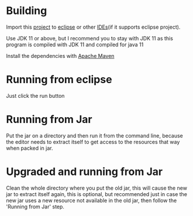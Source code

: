# Building
Import this [project](https://github.com/MXP2095onetechguy/JEXTEdit) to [eclipse](https://eclipse.org) or other [IDEs](https://netbeans.apache.org)(if it supports eclipse project).

Use JDK 11 or above, but I recommend you to stay with JDK 11 as this program is compiled with JDK 11 and compiled for java 11

Install the dependencies with [Apache Maven](https://maven.apache.org)

# Running from eclipse
Just click the run button

# Running from Jar

Put the jar on a directory and then run it from the command line, because the editor needs to extract itself to get access to the resources that way when packed in jar.

# Upgraded and running from Jar

Clean the whole directory where you put the old jar, this will cause the new jar to extract itself again, this is optional, but recommended just in case the new jar uses a new resource not available in the old jar, then follow the 'Running from Jar' step.